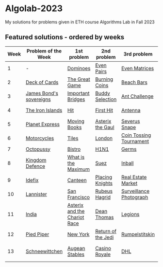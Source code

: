 # Algolab-2023
My solutions for problems given in ETH course Algorithms Lab in Fall 2023

## Featured solutions - ordered by weeks
| Week | Problem of the Week | 1st problem | 2nd problem | 3rd problem | 4th problem |
| --- | --- | --- | --- | --- | --- |
| 1 | - | [Dominoes](https://github.com/lorenzo-asquini/Algolab-2023/tree/main/problems/week%2001/Dominoes) | [Even Pairs](https://github.com/lorenzo-asquini/Algolab-2023/tree/main/problems/week%2001/Even%20Pairs) | [Even Matrices](https://github.com/lorenzo-asquini/Algolab-2023/tree/main/problems/week%2001/Even%20Matrices) | [Build the Sum](https://github.com/lorenzo-asquini/Algolab-2023/tree/main/problems/week%2001/Build%20the%20Sum) |
| 2 | [Deck of Cards](https://github.com/lorenzo-asquini/Algolab-2023/tree/main/problems/week%2002/Deck%20of%20Cards) | [The Great Game](https://github.com/lorenzo-asquini/Algolab-2023/tree/main/problems/week%2002/The%20Great%20Game) | [Burning Coins](https://github.com/lorenzo-asquini/Algolab-2023/tree/main/problems/week%2002/Burning%20Coins) | [Beach Bars](https://github.com/lorenzo-asquini/Algolab-2023/tree/main/problems/week%2002/Beach%20Bars) | [Lord Voldemort](https://github.com/lorenzo-asquini/Algolab-2023/tree/main/problems/week%2002/Lord%20Voldemort) |
| 3 | [James Bond's sovereigns](https://github.com/lorenzo-asquini/Algolab-2023/tree/main/problems/week%2003/James%20Bond's%20sovereigns) | [Important Bridges](https://github.com/lorenzo-asquini/Algolab-2023/tree/main/problems/week%2003/Important%20Bridges) | [Buddy Selection](https://github.com/lorenzo-asquini/Algolab-2023/tree/main/problems/week%2003/Buddy%20Selection) | [Ant Challenge](https://github.com/lorenzo-asquini/Algolab-2023/tree/main/problems/week%2003/Ant%20Challenge) | [First steps with BGL](https://github.com/lorenzo-asquini/Algolab-2023/tree/main/problems/week%2003/First%20steps%20with%20BGL) |
| 4 | [The Iron Islands](https://github.com/lorenzo-asquini/Algolab-2023/tree/main/problems/week%2004/The%20Iron%20Islands) | [Hit](https://github.com/lorenzo-asquini/Algolab-2023/tree/main/problems/week%2004/Hit) | [First Hit](https://github.com/lorenzo-asquini/Algolab-2023/tree/main/problems/week%2004/First%20Hit) | [Antenna](https://github.com/lorenzo-asquini/Algolab-2023/tree/main/problems/week%2004/Antenna) | [Hiking Maps](https://github.com/lorenzo-asquini/Algolab-2023/tree/main/problems/week%2004/Hiking%20Maps) |
| 5 | [Planet Express](https://github.com/lorenzo-asquini/Algolab-2023/tree/main/problems/week%2005/Planet%20Express) | [Moving Books](https://github.com/lorenzo-asquini/Algolab-2023/tree/main/problems/week%2005/Moving%20Books) | [Asterix the Gaul](https://github.com/lorenzo-asquini/Algolab-2023/tree/main/problems/week%2005/Asterix%20the%20Gaul) | [Severus Snape](https://github.com/lorenzo-asquini/Algolab-2023/tree/main/problems/week%2005/Severus%20Snape) | [Boats](https://github.com/lorenzo-asquini/Algolab-2023/tree/main/problems/week%2005/Boats) |
| 6 | [Motorcycles](https://github.com/lorenzo-asquini/Algolab-2023/tree/main/problems/week%2006/Motorcycles) | [Tiles](https://github.com/lorenzo-asquini/Algolab-2023/tree/main/problems/week%2006/Tiles) | [London](https://github.com/lorenzo-asquini/Algolab-2023/tree/main/problems/week%2006/London) | [Coin Tossing Tournament](https://github.com/lorenzo-asquini/Algolab-2023/tree/main/problems/week%2006/Coin%20Tossing%20Tournament) | [Knights](https://github.com/lorenzo-asquini/Algolab-2023/tree/main/problems/week%2006/Knights) |
| 7 | [Octopussy](https://github.com/lorenzo-asquini/Algolab-2023/tree/main/problems/week%2007/Octopussy) | [Bistro](https://github.com/lorenzo-asquini/Algolab-2023/tree/main/problems/week%2007/Bistro) | [H1N1](https://github.com/lorenzo-asquini/Algolab-2023/tree/main/problems/week%2007/H1N1) | [Germs](https://github.com/lorenzo-asquini/Algolab-2023/tree/main/problems/week%2007/Germs) | [GoldenEye](https://github.com/lorenzo-asquini/Algolab-2023/tree/main/problems/week%2007/GoldenEye) |
| 8 | [Kingdom Defence](https://github.com/lorenzo-asquini/Algolab-2023/tree/main/problems/week%2008/Kingdom%20Defence) | [What is the Maximum](https://github.com/lorenzo-asquini/Algolab-2023/tree/main/problems/week%2008/What%20is%20the%20Maximum) | [Suez](https://github.com/lorenzo-asquini/Algolab-2023/tree/main/problems/week%2008/Suez) | [Inball](https://github.com/lorenzo-asquini/Algolab-2023/tree/main/problems/week%2008/Inball) | [Diet](https://github.com/lorenzo-asquini/Algolab-2023/tree/main/problems/week%2008/Diet) |
| 9 | [Idefix](https://github.com/lorenzo-asquini/Algolab-2023/tree/main/problems/week%2009/Idefix) | [Canteen](https://github.com/lorenzo-asquini/Algolab-2023/tree/main/problems/week%2009/Canteen) | [Placing Knights](https://github.com/lorenzo-asquini/Algolab-2023/tree/main/problems/week%2009/Placing%20Knights) | [Real Estate Market](https://github.com/lorenzo-asquini/Algolab-2023/tree/main/problems/week%2009/Real%20Estate%20Market) | [Algocoon](https://github.com/lorenzo-asquini/Algolab-2023/tree/main/problems/week%2009/Algocoon) |
| 10 | [Lannister](https://github.com/lorenzo-asquini/Algolab-2023/tree/main/problems/week%2010/Lannister) | [San Francisco](https://github.com/lorenzo-asquini/Algolab-2023/tree/main/problems/week%2010/San%20Francisco) | [Rubeus Hagrid](https://github.com/lorenzo-asquini/Algolab-2023/tree/main/problems/week%2010/Rubeus%20Hagrid) | [Surveillance Photograph](https://github.com/lorenzo-asquini/Algolab-2023/tree/main/problems/week%2010/Surveillance%20Photograph) | [Clues](https://github.com/lorenzo-asquini/Algolab-2023/tree/main/problems/week%2010/Clues) |
| 11 | [India](https://github.com/lorenzo-asquini/Algolab-2023/tree/main/problems/week%2011/India) | [Asterix and the Chariot Race](https://github.com/lorenzo-asquini/Algolab-2023/tree/main/problems/week%2011/Asterix%20and%20the%20Chariot%20Race) | [Dean Thomas](https://github.com/lorenzo-asquini/Algolab-2023/tree/main/problems/week%2011/Dean%20Thomas) | [Legions](https://github.com/lorenzo-asquini/Algolab-2023/tree/main/problems/week%2011/Legions) | [Phantom Menace](https://github.com/lorenzo-asquini/Algolab-2023/tree/main/problems/week%2011/Phantom%20Menace) |
| 12 | [Pied Piper](https://github.com/lorenzo-asquini/Algolab-2023/tree/main/problems/week%2012/Pied%20Piper) | [New York](https://github.com/lorenzo-asquini/Algolab-2023/tree/main/problems/week%2012/New%20York) | [Return of the Jedi](https://github.com/lorenzo-asquini/Algolab-2023/tree/main/problems/week%2012/Return%20of%20the%20Jedi) | [Rumpelstitskin](https://github.com/lorenzo-asquini/Algolab-2023/tree/main/problems/week%2012/Rumpelstitskin) | [Worldcup](https://github.com/lorenzo-asquini/Algolab-2023/tree/main/problems/week%2012/Worldcup) |
| 13 | [Schneewittchen](https://github.com/lorenzo-asquini/Algolab-2023/tree/main/problems/week%2013/Schneewittchen) | [Augean Stables](https://github.com/lorenzo-asquini/Algolab-2023/tree/main/problems/week%2013/Augean%20Stables) | [Casino Royale](https://github.com/lorenzo-asquini/Algolab-2023/tree/main/problems/week%2013/Casino%20Royale) | [DHL](https://github.com/lorenzo-asquini/Algolab-2023/tree/main/problems/week%2013/DHL) | [Fighting Pits of Meeren](https://github.com/lorenzo-asquini/Algolab-2023/tree/main/problems/week%2013/Fighting%20Pits%20of%20Meeren) |